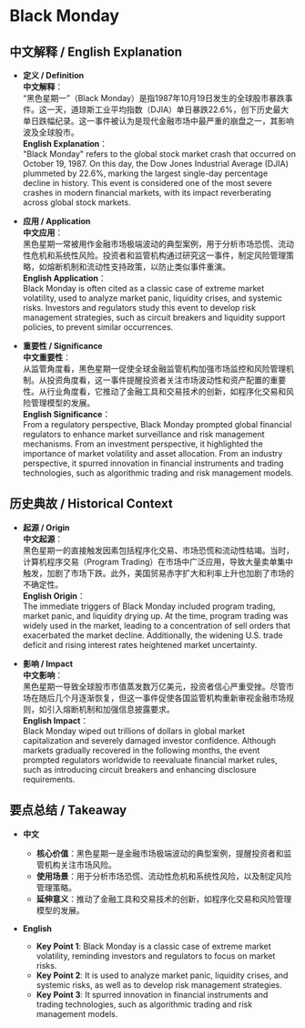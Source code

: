 # Black Monday

## 中文解释 / English Explanation

* **定义 / Definition**  
  **中文解释**：  
  “黑色星期一”（Black Monday）是指1987年10月19日发生的全球股市暴跌事件。这一天，道琼斯工业平均指数（DJIA）单日暴跌22.6%，创下历史最大单日跌幅纪录。这一事件被认为是现代金融市场中最严重的崩盘之一，其影响波及全球股市。  
  **English Explanation**：  
  "Black Monday" refers to the global stock market crash that occurred on October 19, 1987. On this day, the Dow Jones Industrial Average (DJIA) plummeted by 22.6%, marking the largest single-day percentage decline in history. This event is considered one of the most severe crashes in modern financial markets, with its impact reverberating across global stock markets.

* **应用 / Application**  
  **中文应用**：  
  黑色星期一常被用作金融市场极端波动的典型案例，用于分析市场恐慌、流动性危机和系统性风险。投资者和监管机构通过研究这一事件，制定风险管理策略，如熔断机制和流动性支持政策，以防止类似事件重演。  
  **English Application**：  
  Black Monday is often cited as a classic case of extreme market volatility, used to analyze market panic, liquidity crises, and systemic risks. Investors and regulators study this event to develop risk management strategies, such as circuit breakers and liquidity support policies, to prevent similar occurrences.

* **重要性 / Significance**  
  **中文重要性**：  
  从监管角度看，黑色星期一促使全球金融监管机构加强市场监控和风险管理机制。从投资角度看，这一事件提醒投资者关注市场波动性和资产配置的重要性。从行业角度看，它推动了金融工具和交易技术的创新，如程序化交易和风险管理模型的发展。  
  **English Significance**：  
  From a regulatory perspective, Black Monday prompted global financial regulators to enhance market surveillance and risk management mechanisms. From an investment perspective, it highlighted the importance of market volatility and asset allocation. From an industry perspective, it spurred innovation in financial instruments and trading technologies, such as algorithmic trading and risk management models.

## 历史典故 / Historical Context

* **起源 / Origin**  
  **中文起源**：  
  黑色星期一的直接触发因素包括程序化交易、市场恐慌和流动性枯竭。当时，计算机程序交易（Program Trading）在市场中广泛应用，导致大量卖单集中触发，加剧了市场下跌。此外，美国贸易赤字扩大和利率上升也加剧了市场的不确定性。  
  **English Origin**：  
  The immediate triggers of Black Monday included program trading, market panic, and liquidity drying up. At the time, program trading was widely used in the market, leading to a concentration of sell orders that exacerbated the market decline. Additionally, the widening U.S. trade deficit and rising interest rates heightened market uncertainty.

* **影响 / Impact**  
  **中文影响**：  
  黑色星期一导致全球股市市值蒸发数万亿美元，投资者信心严重受挫。尽管市场在随后几个月逐渐恢复，但这一事件促使各国监管机构重新审视金融市场规则，如引入熔断机制和加强信息披露要求。  
  **English Impact**：  
  Black Monday wiped out trillions of dollars in global market capitalization and severely damaged investor confidence. Although markets gradually recovered in the following months, the event prompted regulators worldwide to reevaluate financial market rules, such as introducing circuit breakers and enhancing disclosure requirements.

## 要点总结 / Takeaway

* **中文**  
  - **核心价值**：黑色星期一是金融市场极端波动的典型案例，提醒投资者和监管机构关注市场风险。  
  - **使用场景**：用于分析市场恐慌、流动性危机和系统性风险，以及制定风险管理策略。  
  - **延伸意义**：推动了金融工具和交易技术的创新，如程序化交易和风险管理模型的发展。

* **English**  
  - **Key Point 1**: Black Monday is a classic case of extreme market volatility, reminding investors and regulators to focus on market risks.  
  - **Key Point 2**: It is used to analyze market panic, liquidity crises, and systemic risks, as well as to develop risk management strategies.  
  - **Key Point 3**: It spurred innovation in financial instruments and trading technologies, such as algorithmic trading and risk management models.
